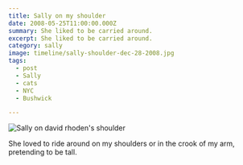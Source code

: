 ```yaml
---
title: Sally on my shoulder
date: 2008-05-25T11:00:00.000Z
summary: She liked to be carried around.
excerpt: She liked to be carried around.
category: sally
image: timeline/sally-shoulder-dec-28-2008.jpg
tags:
  - post 
  - Sally
  - cats
  - NYC
  - Bushwick

---
```


![Sally on david rhoden's shoulder](/static/img/sally/sally-shoulder-dec-28-2008.jpg "Sally on david rhoden's shoulder")

She loved to ride around on my shoulders or in the crook of my arm, pretending to be tall.